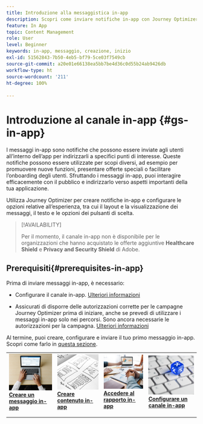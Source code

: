 ```yaml
---
title: Introduzione alla messaggistica in-app
description: Scopri come inviare notifiche in-app con Journey Optimizer
feature: In App
topic: Content Management
role: User
level: Beginner
keywords: in-app, messaggio, creazione, inizio
exl-id: 51562843-7b50-4eb5-bf79-5ce03f7549cb
source-git-commit: a20e01e66138ea5bb7be4d36c0d55b24ab9426db
workflow-type: ht
source-wordcount: '211'
ht-degree: 100%

---
```


# Introduzione al canale in-app {#gs-in-app}

I messaggi in-app sono notifiche che possono essere inviate agli utenti all’interno dell’app per indirizzarli a specifici punti di interesse. Queste notifiche possono essere utilizzate per scopi diversi, ad esempio per promuovere nuove funzioni, presentare offerte speciali o facilitare l’onboarding degli utenti. Sfruttando i messaggi in-app, puoi interagire efficacemente con il pubblico e indirizzarlo verso aspetti importanti della tua applicazione.

Utilizza Journey Optimizer per creare notifiche in-app e configurare le opzioni relative all’esperienza, tra cui il layout e la visualizzazione dei messaggi, il testo e le opzioni dei pulsanti di scelta.

>[!AVAILABILITY]
>
>Per il momento, il canale in-app non è disponibile per le organizzazioni che hanno acquistato le offerte aggiuntive **Healthcare Shield** e **Privacy and Security Shield** di Adobe.

## Prerequisiti{#prerequisites-in-app}

Prima di inviare messaggi in-app, è necessario:

* Configurare il canale in-app. [Ulteriori informazioni](inapp-configuration.md)

* Assicurati di disporre delle autorizzazioni corrette per le campagne Journey Optimizer prima di iniziare, anche se prevedi di utilizzare i messaggi in-app solo nei percorsi. Sono ancora necessarie le autorizzazioni per la campagna. [Ulteriori informazioni](../campaigns/get-started-with-campaigns.md#campaign-prerequisites)

Al termine, puoi creare, configurare e inviare il tuo primo messaggio in-app. Scopri come farlo in [questa sezione](create-in-app.md).

<table style="table-layout:fixed"><tr style="border: 0;">
<td>
<a href="create-in-app.md">
<img alt="Lead" src="../assets/do-not-localize/inapp-create.jpeg">
</a>
<div><a href="create-in-app.md"><strong>Creare un messaggio in-app</strong>
</div>
<p>
</td>
<td>
<a href="design-in-app.md">
<img alt="Non frequente" src="../assets/do-not-localize/inapp-design.jpg">
</a>
<div>
<a href="design-in-app.md"><strong>Creare contenuto in-app</strong></a>
</div>
<p></td>
<td>
<a href="../reports/campaign-global-report.md#inapp-global">
<img alt="Convalida" src="../assets/do-not-localize/inapp-report.jpg">
</a>
<div>
<a href="../reports/campaign-global-report.md#inapp-global"><strong>Accedere al rapporto in-app</strong></a>
</div>
<p>
</td>
<td>
<a href="inapp-configuration.md">
<img alt="Convalida" src="../assets/do-not-localize/inapp-config.jpg">
</a>
<div>
<a href="inapp-configuration.md"><strong>Configurare un canale in-app</strong></a>
</div>
<p>
</td>
</tr></table>
